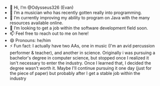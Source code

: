 - 👋 Hi, I’m @Odysseus326 (Evan)
- 👀 I’m a musician who has recently gotten really into programming.
- 🌱 I’m currently improving my ability to program on Java with the many resources available online.
- 💞️ I’m looking to get a job within the software development field soon.
- 📫 Feel free to reach out to me on here!
- 😄 Pronouns: he/him
- ⚡ Fun fact: I actually have two AAs, one in music (I'm an avid percussion performer & teacher), and another in science.
                Originally i was pursuing a bachelor's degree in computer science, but stopped once I realized it isn't necessary
                to enter the industry. Once I learned that, I decided the degree wasn't worth it. Maybe I'll continue pursuing it one day
                (just for the piece of paper) but probably after I get a stable job within the industry

<!---
Odysseus326/Odysseus326 is a ✨ special ✨ repository because its `README.md` (this file) appears on your GitHub profile.
You can click the Preview link to take a look at your changes.
--->
